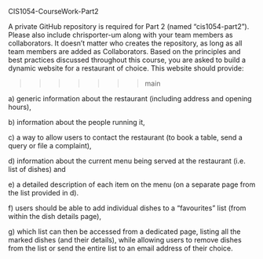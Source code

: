 CIS1054-CourseWork-Part2

A private GitHub repository is required for Part 2 (named “cis1054-part2”). Please also include chrisporter-um along with your team members as collaborators. It doesn’t matter who creates the repository, as long as all team members are added as Collaborators.
Based on the principles and best practices discussed throughout this course, you are asked to build a dynamic website for a restaurant of choice. This website should provide:
>>>>>>> main

a) generic information about the restaurant (including address and opening hours),

b) information about the people running it,

c) a way to allow users to contact the restaurant (to book a table, send a query or file a complaint),

d) information about the current menu being served at the restaurant (i.e. list of dishes) and

e) a detailed description of each item on the menu (on a separate page from the list provided in d).

f) users should be able to add individual dishes to a “favourites” list (from within the dish details page),

g) which list can then be accessed from a dedicated page, listing all the marked dishes (and their details), while allowing users to remove dishes from the list or send the entire list to an email address of their choice.
